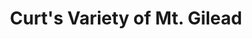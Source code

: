 ---
title: "Curt's Variety of Mt. Gilead"
url: /mount-gilead/curts-variety-of-mt-gilead/
shop: Raumausstattung
---
